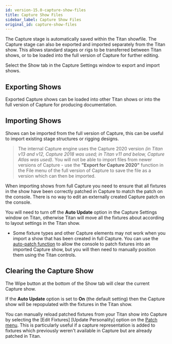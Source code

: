 ```yaml
---
id: version-15.0-capture-show-files
title: Capture Show Files
sidebar_label: Capture Show Files
original_id: capture-show-files
---
```


The Capture stage is automatically saved within the Titan showfile. The
Capture stage can also be exported and imported separately from the
Titan show. This allows standard stages or rigs to be transferred
between Titan shows, or to be loaded into the full version of Capture
for further editing.

Select the Show tab in the Capture Settings window to export and import
shows.

Exporting Shows
---------------

Exported Capture shows can be loaded into other Titan shows or into the
full version of Capture for producing documentation.

Importing Shows
---------------

Shows can be imported from the full version of Capture, this can be
useful to import existing stage structures or rigging designs.

> The internal Capture engine uses the Capture 2020 version *(in Titan v13 
and v12, Capture 2018 was used; in Titan v11 and below, Capture Atlas was used)*. 
You will not be able to import files from newer versions of Capture - use the 
**"Export for Capture 2020"** function in the File menu of the full version of 
Capture to save the file as a version which can then be imported.

When importing shows from full Capture you need to ensure that 
all fixtures in the show have been correctly patched in Capture to match the patch on the
console. There is no way to edit an externally created Capture patch on
the console.

You will need to turn off the **Auto Update** option in the Capture Settings window on Titan, otherwise Titan will move all the fixtures about according to layout settings in the Titan show.

-  Some fixture types and other Capture elements may not work when you
import a show that has been created in full Capture. You can
use the [auto-patch function](../patching/patching-new-fixtures-or-dimmers.md#capture-visualiser-auto-patch) 
to allow the console to patch fixtures into an imported Capture show, but you will then need to manually position them using the Titan controls.



Clearing the Capture Show
-------------------------

The Wipe button at the bottom of the Show tab will clear the current
Capture show.

If the **Auto Update** option is set to **On** (the default setting)
then the Capture show will be repopulated with the fixtures in the Titan
show.

You can manually reload patched fixtures from your Titan show into
Capture by selecting the \[Edit Fixtures\] \[Update Personality\] option on
the [Patch menu](../patching/changing-the-patch.md#patch-view). 
This is particularly useful if a capture representation is added to fixtures 
which previously weren't available in Capture but are already patched in Titan.
